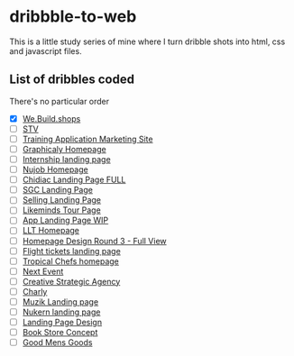 dribbble-to-web
===============

This is a little study series of mine where I turn dribble shots into html, css and javascript files.


List of dribbles coded
----------------------
There's no particular order

- [x] [We.Build.shops](https://dribbble.com/shots/1553996-We-Build-Shops)
- [ ] [STV](https://dribbble.com/shots/1557632-STV)
- [ ] [Training Application Marketing Site](https://dribbble.com/shots/1553627-Training-Application-Marketing-Site)
- [ ] [Graphicaly Homepage](https://dribbble.com/shots/1505375-Graphicly-Homepage)
- [ ] [Internship landing page](https://dribbble.com/shots/1507857-Internship-landing-page)
- [ ] [Nujob Homepage](https://dribbble.com/shots/1508565-Nujob-Homepage)
- [ ] [Chidiac Landing Page FULL](https://dribbble.com/shots/1522574-Chidiac-Landing-Page-FULL)
- [ ] [SGC Landing Page](https://dribbble.com/shots/1528335-Landing-Page)
- [ ] [Selling Landing Page](https://dribbble.com/shots/1534401-Selling-Landing-Page)
- [ ] [Likeminds Tour Page](https://dribbble.com/shots/1543690-Likeminds-Tour-Page-WIP)
- [ ] [App Landing Page WIP](https://dribbble.com/shots/1545048-App-Landing-Page-WIP)
- [ ] [LLT Homepage](https://dribbble.com/shots/1550624-LLT-Homepage)
- [ ] [Homepage Design Round 3 - Full View](https://dribbble.com/shots/1552686-Homepage-Design-Round-3-Full-View)
- [ ] [Flight tickets landing page](https://dribbble.com/shots/1534825-Flight-tickets-landing-page)
- [ ] [Tropical Chefs homepage](https://dribbble.com/shots/1521290-Tropical-Chefs-homepage)
- [ ] [Next Event](https://dribbble.com/shots/1527225-Next-Event)
- [ ] [Creative Strategic Agency](https://dribbble.com/shots/1410977-Home)
- [ ] [Charly](https://dribbble.com/shots/1025130-Charly)
- [ ] [Muzik Landing page](https://dribbble.com/shots/1560437-Muzik-Landing-page)
- [ ] [Nukern landing page](https://dribbble.com/shots/1558949-Nukern-landing-page)
- [ ] [Landing Page Design](https://dribbble.com/shots/1557897-Landing-Page-Design)
- [ ] [Book Store Concept](https://dribbble.com/shots/1561184-Book-Store-Concept)
- [ ] [Good Mens Goods](https://dribbble.com/shots/1562030-Good-Mens-Goods)